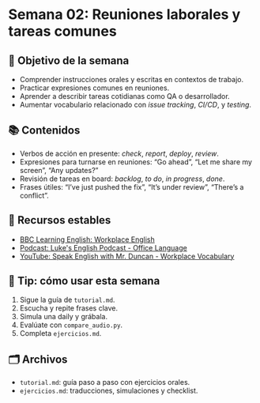 # Semana 02: Reuniones laborales y tareas comunes

## 🎯 Objetivo de la semana

- Comprender instrucciones orales y escritas en contextos de trabajo.
- Practicar expresiones comunes en reuniones.
- Aprender a describir tareas cotidianas como QA o desarrollador.
- Aumentar vocabulario relacionado con *issue tracking*, *CI/CD*, y *testing*.

## 📚 Contenidos

- Verbos de acción en presente: *check*, *report*, *deploy*, *review*.
- Expresiones para turnarse en reuniones: “Go ahead”, “Let me share my screen”, “Any updates?”
- Revisión de tareas en board: *backlog*, *to do*, *in progress*, *done*.
- Frases útiles: “I’ve just pushed the fix”, “It’s under review”, “There’s a conflict”.

## 🔗 Recursos estables

- [BBC Learning English: Workplace English](https://www.bbc.co.uk/learningenglish/english/features/english-at-work)
- [Podcast: Luke's English Podcast - Office Language](https://teacherluke.co.uk/2019/05/20/ep-599-office-english/)
- [YouTube: Speak English with Mr. Duncan - Workplace Vocabulary](https://www.youtube.com/watch?v=0NYYLJuZJTo)

## 🧠 Tip: cómo usar esta semana

1. Sigue la guía de `tutorial.md`.
2. Escucha y repite frases clave.
3. Simula una daily y grábala.
4. Evalúate con `compare_audio.py`.
5. Completa `ejercicios.md`.

## 🗂 Archivos

- `tutorial.md`: guía paso a paso con ejercicios orales.
- `ejercicios.md`: traducciones, simulaciones y checklist.

